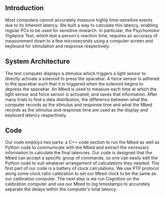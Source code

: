 ## Introduction
Most computers cannot accurately measure highly time-sensitive events due to its inherent latency. We built a way to calculate this latency, enabling regular PCs to be used for sensitive research. In particular, the Psychomotor Vigilance Test, which test a person's reaction time, requires an accuracy of measurement down to a few microseconds using a computer screen and keyboard for stimulation and response respectively.

## System Architecture
The test computer displays a stimulus which triggers a light sensor to directly activate a solenoid to press the spacebar. A force sensor is adhered to the spacebar such that it is triggered when the solenoid begins to depress the spacebar. An Mbed is used to measure each time at which the light sensor and force sensor is activated, and saves that information. After many trials to find a data distribution, the difference between what the computer records as the stimulus and response time and what the Mbed records as the stimulus and response time are used as the display and keyboard latency respectively.

## Code
Our code employs two parts: a C++ code section to run the Mbed as well as Python code to communicate with the Mbed and extract the necessary information to calculate the final latencies. Our code is designed that the Mbed can accept a specific group of commands, so one can easily edit the Python code to suit whatever arrangement of calculations they needed.
The first part of our code is a battery of clock calculations. We use PTP protocol along some clock ratio calibration to set our Mbed clock to be the same as our calibration computer. The next step is we run Cognition on the calibration computer and use our Mbed to log timestamps to accurately separate the delays within the computer's total latency.
